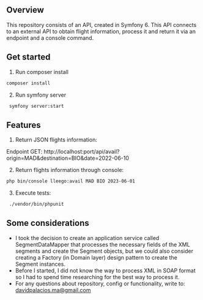 ## Overview

This repository consists of an API, created in Symfony 6. This API connects to an external API to obtain flight information, process it and return it via an endpoint and a console command.

## Get started

1. Run composer install

```bash
composer install
```
2. Run symfony server

```bash
 symfony server:start
```

## Features

1. Return JSON flights information: 

Endpoint GET: http://localhost:port/api/avail?origin=MAD&destination=BIO&date=2022-06-10

2. Return flights information through console: 

```bash
php bin/console lleego:avail MAD BIO 2023-06-01
```

3. Execute tests:

```bash
 ./vendor/bin/phpunit    
```

## Some considerations

- I took the decision to create an application service called SegmentDataMapper that processes the necessary fields of the XML segments and create the Segment objects, but we could also consider creating a Factory (in Domain layer) design pattern to create the Segment instances.
- Before I started, I did not know the way to process XML in SOAP format so I had to spend time researching for the best way to process it.
- For any questions about repository, config or functionality, write to: davidpalacios.ma@gmail.com
